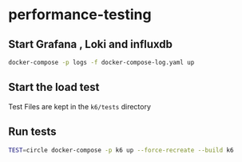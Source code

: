 # performance-testing

## Start Grafana , Loki and influxdb

```bash
docker-compose -p logs -f docker-compose-log.yaml up
```

## Start the load test

Test Files are kept in the `k6/tests` directory

## Run tests

```bash
TEST=circle docker-compose -p k6 up --force-recreate --build k6
```
